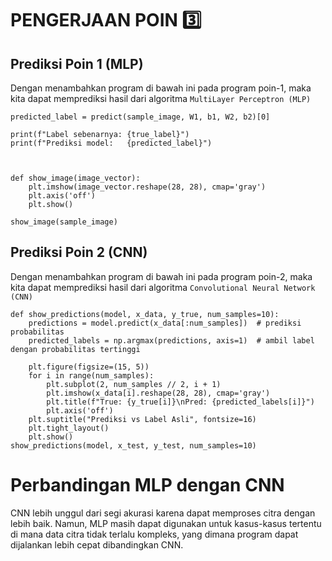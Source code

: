 # PENGERJAAN POIN 3️⃣
## Prediksi Poin 1 (MLP)
Dengan menambahkan program di bawah ini pada program poin-1, maka kita dapat memprediksi hasil dari algoritma `MultiLayer Perceptron (MLP)`
```
predicted_label = predict(sample_image, W1, b1, W2, b2)[0]

print(f"Label sebenarnya: {true_label}")
print(f"Prediksi model:   {predicted_label}")



def show_image(image_vector):
    plt.imshow(image_vector.reshape(28, 28), cmap='gray')
    plt.axis('off')
    plt.show()

show_image(sample_image)
```

## Prediksi Poin 2 (CNN)
Dengan menambahkan program di bawah ini pada program poin-2, maka kita dapat memprediksi hasil dari algoritma `Convolutional Neural Network (CNN)`
```
def show_predictions(model, x_data, y_true, num_samples=10):
    predictions = model.predict(x_data[:num_samples])  # prediksi probabilitas
    predicted_labels = np.argmax(predictions, axis=1)  # ambil label dengan probabilitas tertinggi

    plt.figure(figsize=(15, 5))
    for i in range(num_samples):
        plt.subplot(2, num_samples // 2, i + 1)
        plt.imshow(x_data[i].reshape(28, 28), cmap='gray')
        plt.title(f"True: {y_true[i]}\nPred: {predicted_labels[i]}")
        plt.axis('off')
    plt.suptitle("Prediksi vs Label Asli", fontsize=16)
    plt.tight_layout()
    plt.show()
show_predictions(model, x_test, y_test, num_samples=10)
```

# Perbandingan MLP dengan CNN
CNN lebih unggul dari segi akurasi karena dapat memproses citra dengan lebih baik. Namun, MLP masih dapat digunakan untuk kasus-kasus tertentu di mana data citra tidak terlalu kompleks, yang dimana program dapat dijalankan lebih cepat dibandingkan CNN.